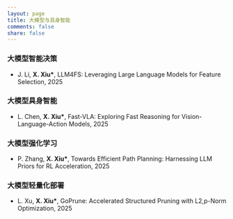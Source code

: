 ```yaml
---
layout: page
title: 大模型与具身智能
comments: false
share: false
---
```



### 大模型智能决策

* J. Li, <b>X. Xiu*</b>, LLM4FS: Leveraging Large Language Models for Feature Selection, 2025 <br>

### 大模型具身智能

* L. Chen, <b>X. Xiu*</b>, Fast-VLA: Exploring Fast Reasoning for Vision-Language-Action Models, 2025 <br>

### 大模型强化学习

* P. Zhang, <b>X. Xiu*</b>, Towards Efficient Path Planning: Harnessing LLM Priors for RL Acceleration, 2025 <br>

### 大模型轻量化部署

* L. Xu, <b>X. Xiu*</b>, GoPrune: Accelerated Structured Pruning with L2,p-Norm Optimization, 2025 <br>
